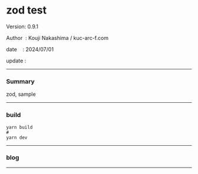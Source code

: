 ﻿# zod test

 Version: 0.9.1

 Author  : Kouji Nakashima / kuc-arc-f.com

 date    : 2024/07/01 

 update  :

***
### Summary

zod, sample

***
### build

```
yarn build
#
yarn dev
```
***
### blog 

***

